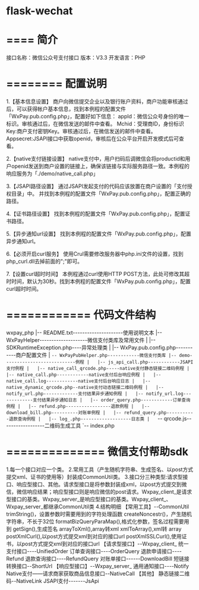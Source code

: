 # flask-wechat

====
简介
============================================
接口名称：微信公众号支付接口
版本：V3.3
开发语言：PHP

========
配置说明
===========================================

1.【基本信息设置】
商户向微信提交企业以及银行账户资料，商户功能审核通过后，可以获得帐户基本信息，找到本例程的配置文件「WxPay.pub.config.php」，配置好如下信息：
	appId：微信公众号身份的唯一标识。审核通过后，在微信发送的邮件中查看。
	Mchid：受理商ID，身份标识
	Key:商户支付密钥Key。审核通过后，在微信发送的邮件中查看。
	Appsecret:JSAPI接口中获取openid，审核后在公众平台开启开发模式后可查看。

2.【native支付链接设置】
native支付中，用户扫码后调微信会将productid和用户openid发送到商户设置的链接上，确保该链接与实际服务路径一致。本例程的响应服务为「./demo/native_call.php」

3.【JSAPI路径设置】
通过JSAPI发起支付的代码应该放置在商户设置的「支付授权目录」中。
并找到本例程的配置文件「WxPay.pub.config.php」，配置正确的路径。

4.【证书路径设置】
找到本例程的配置文件「WxPay.pub.config.php」，配置证书路径。

5.【异步通知url设置】
找到本例程的配置文件「WxPay.pub.config.php」，配置异步通知url。

6.【必须开启curl服务】
使用Crul需要修改服务器中php.ini文件的设置，找到php_curl.dll去掉前面的";"即可。

7.【设置curl超时时间】
本例程通过curl使用HTTP POST方法，此处可修改其超时时间，默认为30秒。找到本例程的配置文件「WxPay.pub.config.php」，配置curl超时时间。

============
代码文件结构
===========================================
wxpay_php
|-- README.txt---------------------使用说明文本
|-- WxPayHelper--------------------微信支付类库及常用文件
|   |-- SDKRuntimeException.php----异常处理类
|   |-- WxPay.pub.config.php-----------商户配置文件
|   `-- WxPayPubHelper.php------------微信支付类库
|-- demo---------------------------例程
|   |-- js_api_call.php------------JSAPI支付例程
|   |-- native_call_qrcode.php-----native支付静态链接二维码例程
|   |-- native_call.php------------native支付后台响应例程
|   |-- native_call.log------------native支付后台响应日志
|   |-- native_dynamic_qrcode.php--native支付动态链接二维码例程
|   |-- notify_url.php-------------支付结果异步通知例程
|   |-- notify_url.log-------------支付结果异步通知日志
|   |-- order_query.php------------订单查询例程
|   |-- refund.php-----------------退款例程
|   |-- download_bill.php----------对账单例程
|   |-- refund_query.php-----------退款查询例程
|   |-- log_.php-------------------日志类
|   `-- qrcode.js------------------二维码生成工具
`-- index.php

==============
微信支付帮助sdk
====================================================
1.每一个接口对应一个类。
2.常用工具（产生随机字符串、生成签名、以post方式提交xml、证书的使用等）封装成CommonUtil类。
3.接口分三种类型:请求型接口、响应型接口、其他。请求型接口是将参数封装成xml，以post方式提交到微信，微信响应结果；响应型接口则是响应微信的post请求。Wxpay_client_是请求型接口的基类。Wxpay_server_是响应型接口的基类。Wxpay_client_、Wxpay_server_都继承CommonUtil类
4.结构明细
【常用工具】--CommonUtil
		trimString()，设置参数时需要用到的字符处理函数
		createNoncestr()，产生随机字符串，不长于32位
		formatBizQueryParaMap(),格式化参数，签名过程需要用到
		getSign(),生成签名
		arrayToXml(),array转xml
		xmlToArray(),xml转 array
		postXmlCurl(),以post方式提交xml到对应的接口url
		postXmlSSLCurl(),使用证书，以post方式提交xml到对应的接口url
【请求型接口】--Wxpay_client_
		统一支付接口----UnifiedOrder
		订单查询接口----OrderQuery
		退款申请接口----Refund
		退款查询接口----RefundQuery
		对账单接口------DownloadBill
		短链接转换接口--ShortUrl
【响应型接口】--Wxpay_server_
		通用通知接口----Notify
		Native支付——请求商家获取商品信息接口--NativeCall
【其他】
		静态链接二维码--NativeLink
		JSAPI支付-------JsApi